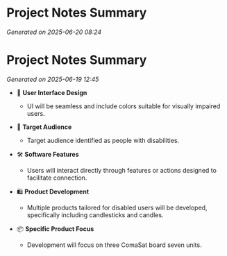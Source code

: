 # Project Notes Summary

*Generated on 2025-06-20 08:24*

# Project Notes Summary

*Generated on 2025-06-19 12:45*

- 🎨 **User Interface Design**
  - UI will be seamless and include colors suitable for visually impaired users.

- 👥 **Target Audience**
  - Target audience identified as people with disabilities.

- 🛠️ **Software Features**
  - Users will interact directly through features or actions designed to facilitate connection.

- 🛍️ **Product Development**
  - Multiple products tailored for disabled users will be developed, specifically including candlesticks and candles.
  
- 📦 **Specific Product Focus**
  - Development will focus on three ComaSat board seven units.